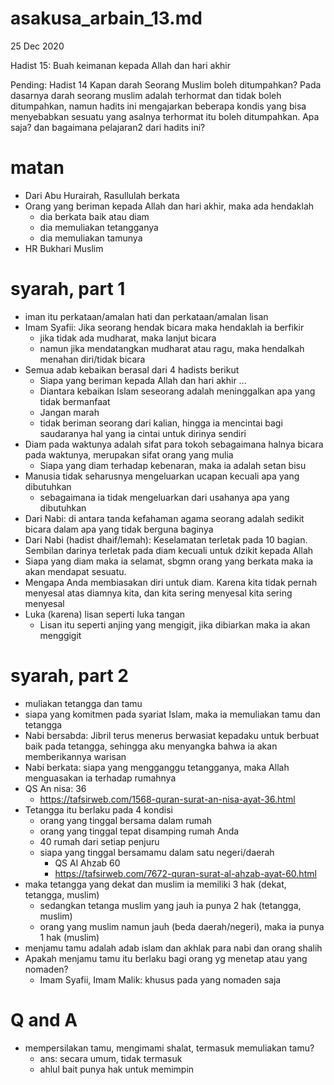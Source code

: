 # asakusa_arbain_13.md
25 Dec 2020

Hadist 15: Buah keimanan kepada Allah dan hari akhir

Pending: Hadist 14
Kapan darah Seorang Muslim boleh ditumpahkan?
Pada dasarnya darah seorang muslim adalah terhormat dan tidak boleh ditumpahkan, namun hadits ini mengajarkan beberapa kondis yang bisa menyebabkan sesuatu yang asalnya terhormat itu boleh ditumpahkan. Apa saja? dan bagaimana pelajaran2 dari hadits ini?    

# matan
* Dari Abu Hurairah, Rasullulah berkata
* Orang yang beriman kepada Allah dan hari akhir, maka ada hendaklah 
  * dia berkata baik atau diam
  * dia memuliakan tetangganya
  * dia memuliakan tamunya
* HR Bukhari Muslim

# syarah, part 1
* iman itu perkataan/amalan hati dan perkataan/amalan lisan
* Imam Syafii: Jika seorang hendak bicara maka hendaklah ia berfikir
  * jika tidak ada mudharat, maka lanjut bicara
  * namun jika mendatangkan mudharat atau ragu, maka hendalkah menahan diri/tidak bicara
* Semua adab kebaikan berasal dari 4 hadists berikut
  * Siapa yang beriman kepada Allah dan hari akhir ...
  * Diantara kebaikan Islam seseorang adalah meninggalkan apa yang tidak bermanfaat
  * Jangan marah
  * tidak beriman seorang dari kalian, hingga ia mencintai bagi saudaranya hal yang ia cintai 
    untuk dirinya sendiri
* Diam pada waktunya adalah sifat para tokoh sebagaimana halnya bicara pada waktunya,
  merupakan sifat orang yang mulia
  * Siapa yang diam terhadap kebenaran, maka ia adalah setan bisu
* Manusia tidak seharusnya mengeluarkan ucapan kecuali apa yang dibutuhkan
  * sebagaimana ia tidak mengeluarkan dari usahanya apa yang dibutuhkan
* Dari Nabi: di antara tanda kefahaman agama seorang adalah sedikit bicara dalam 
  apa yang tidak berguna baginya
* Dari Nabi (hadist dhaif/lemah): Keselamatan terletak pada 10 bagian.
  Sembilan darinya terletak pada diam kecuali untuk dzikit kepada Allah 
* Siapa yang diam maka ia selamat, sbgmn orang yang berkata maka ia akan mendapat sesuatu.
* Mengapa Anda membiasakan diri untuk diam.
  Karena kita tidak pernah menyesal atas diamnya kita,
  dan kita sering menyesal kita sering menyesal
* Luka (karena) lisan seperti luka tangan
  * Lisan itu seperti anjing yang mengigit, jika dibiarkan maka ia akan menggigit

# syarah, part 2
* muliakan tetangga dan tamu
* siapa yang komitmen pada syariat Islam, maka ia memuliakan tamu dan tetangga
* Nabi bersabda: Jibril terus menerus berwasiat kepadaku untuk berbuat baik pada tetangga, 
  sehingga aku menyangka bahwa ia akan memberikannya warisan
* Nabi berkata: siapa yang mengganggu tetangganya, maka Allah menguasakan ia terhadap rumahnya
* QS An nisa: 36
  * https://tafsirweb.com/1568-quran-surat-an-nisa-ayat-36.html
* Tetangga itu berlaku pada 4 kondisi
  * orang yang tinggal bersama dalam rumah
  * orang yang tinggal tepat disamping rumah Anda
  * 40 rumah dari setiap penjuru
  * siapa yang tinggal bersamamu dalam satu negeri/daerah
    * QS Al Ahzab 60
    * https://tafsirweb.com/7672-quran-surat-al-ahzab-ayat-60.html
 * maka tetangga yang dekat dan muslim ia memiliki 3 hak (dekat, tetangga, muslim)
   * sedangkan tetanga muslim yang jauh ia punya 2 hak (tetangga, muslim)
   * orang yang muslim namun jauh (beda daerah/negeri), maka ia punya 1 hak (muslim)
 * menjamu tamu adalah adab islam dan akhlak para nabi dan orang shalih
 * Apakah menjamu tamu itu berlaku bagi orang yg menetap atau yang nomaden?
   * Imam Syafii, Imam Malik: khusus pada yang nomaden saja
   
  # Q and A
  * mempersilakan tamu, mengimami shalat, termasuk memuliakan tamu?
    * ans: secara umum, tidak termasuk 
    * ahlul bait punya hak untuk memimpin
